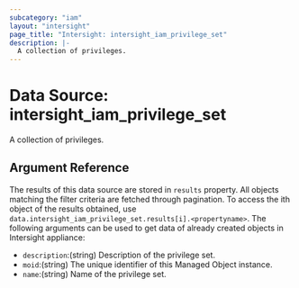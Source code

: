 ```yaml
---
subcategory: "iam"
layout: "intersight"
page_title: "Intersight: intersight_iam_privilege_set"
description: |-
  A collection of privileges.
---
```


# Data Source: intersight_iam_privilege_set
A collection of privileges.
## Argument Reference
The results of this data source are stored in `results` property.
All objects matching the filter criteria are fetched through pagination.
To access the ith object of the results obtained, use `data.intersight_iam_privilege_set.results[i].<propertyname>`.
The following arguments can be used to get data of already created objects in Intersight appliance:
* `description`:(string) Description of the privilege set. 
* `moid`:(string) The unique identifier of this Managed Object instance. 
* `name`:(string) Name of the privilege set. 
 